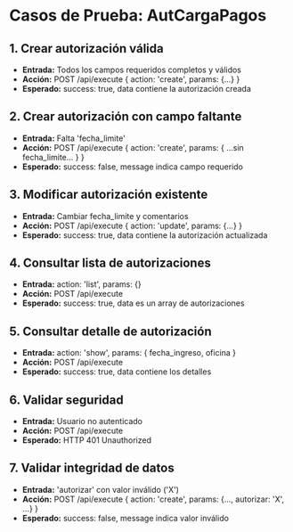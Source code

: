 # Casos de Prueba: AutCargaPagos

## 1. Crear autorización válida
- **Entrada:** Todos los campos requeridos completos y válidos
- **Acción:** POST /api/execute { action: 'create', params: {...} }
- **Esperado:** success: true, data contiene la autorización creada

## 2. Crear autorización con campo faltante
- **Entrada:** Falta 'fecha_limite'
- **Acción:** POST /api/execute { action: 'create', params: { ...sin fecha_limite... } }
- **Esperado:** success: false, message indica campo requerido

## 3. Modificar autorización existente
- **Entrada:** Cambiar fecha_limite y comentarios
- **Acción:** POST /api/execute { action: 'update', params: {...} }
- **Esperado:** success: true, data contiene la autorización actualizada

## 4. Consultar lista de autorizaciones
- **Entrada:** action: 'list', params: {}
- **Acción:** POST /api/execute
- **Esperado:** success: true, data es un array de autorizaciones

## 5. Consultar detalle de autorización
- **Entrada:** action: 'show', params: { fecha_ingreso, oficina }
- **Acción:** POST /api/execute
- **Esperado:** success: true, data contiene los detalles

## 6. Validar seguridad
- **Entrada:** Usuario no autenticado
- **Acción:** POST /api/execute
- **Esperado:** HTTP 401 Unauthorized

## 7. Validar integridad de datos
- **Entrada:** 'autorizar' con valor inválido ('X')
- **Acción:** POST /api/execute { action: 'create', params: {..., autorizar: 'X', ...} }
- **Esperado:** success: false, message indica valor inválido
